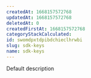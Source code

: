 ```yaml
---
createdAt: 1668157572768
updatedAt: 1668157572768
deletedAt: 0
createdFirstAt: 1668157572768
categoryStackCalculated: 
id: swomdpxtdpibdchieclhrwbi
slug: sdk-keys
name: sdk-keys
---
```


Default description